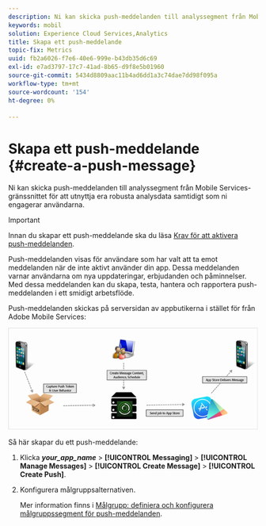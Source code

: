 ```yaml
---
description: Ni kan skicka push-meddelanden till analyssegment från Mobile Services-gränssnittet för att utnyttja era robusta analysdata samtidigt som ni engagerar användarna.
keywords: mobil
solution: Experience Cloud Services,Analytics
title: Skapa ett push-meddelande
topic-fix: Metrics
uuid: fb2a6026-f7e6-40e6-999e-b43db35d6c69
exl-id: e7ad3797-17c7-41ad-8b65-d9f8e5b01960
source-git-commit: 5434d8809aac11b4ad6dd1a3c74dae7dd98f095a
workflow-type: tm+mt
source-wordcount: '154'
ht-degree: 0%

---
```


# Skapa ett push-meddelande {#create-a-push-message}

Ni kan skicka push-meddelanden till analyssegment från Mobile Services-gränssnittet för att utnyttja era robusta analysdata samtidigt som ni engagerar användarna.

>[!IMPORTANT]
>
>Innan du skapar ett push-meddelande ska du läsa [Krav för att aktivera push-meddelanden](/help/using/c-manage-app-settings/c-mob-confg-app/configure-push-messaging/prerequisites-push-messaging.md).

Push-meddelanden visas för användare som har valt att ta emot meddelanden när de inte aktivt använder din app. Dessa meddelanden varnar användarna om nya uppdateringar, erbjudanden och påminnelser. Med dessa meddelanden kan du skapa, testa, hantera och rapportera push-meddelanden i ett smidigt arbetsflöde.

Push-meddelanden skickas på serversidan av appbutikerna i stället för från Adobe Mobile Services:

![](assets/push_message_diagram.png)

Så här skapar du ett push-meddelande:

1. Klicka ***your_app_name*** > **[!UICONTROL Messaging]** > **[!UICONTROL Manage Messages]** > **[!UICONTROL Create Message]** > **[!UICONTROL Create Push]**.
1. Konfigurera målgruppsalternativen.

   Mer information finns i [Målgrupp: definiera och konfigurera målgruppssegment för push-meddelanden](/help/using/in-app-messaging/t-create-push-message/c-audience-push-message.md).

